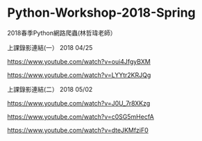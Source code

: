 # Python-Workshop-2018-Spring
2018春季Python網路爬蟲(林哲瑋老師）


上課錄影連結(一） 2018 04/25

https://www.youtube.com/watch?v=oui4JfgyBXM

https://www.youtube.com/watch?v=LYYtr2KRJQg

上課錄影連結(二） 2018 05/02

https://www.youtube.com/watch?v=J0U_7r8XKzg

https://www.youtube.com/watch?v=c0SG5mHecfA

https://www.youtube.com/watch?v=dteJKMfziF0



